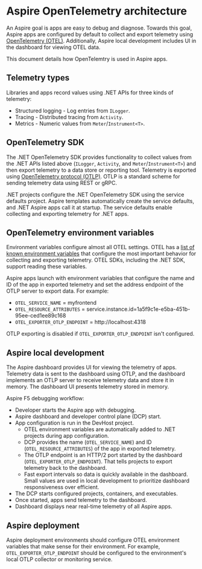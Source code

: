 # Aspire OpenTelemetry architecture

An Aspire goal is apps are easy to debug and diagnose. Towards this goal, Aspire apps are configured by default to collect and export telemetry using [OpenTelemetry (OTEL)](https://opentelemetry.io/). Additionally, Aspire local development includes UI in the dashboard for viewing OTEL data.

This document details how OpenTelemtry is used in Aspire apps.

## Telemetry types

Libraries and apps record values using .NET APIs for three kinds of telemetry:

* Structured logging - Log entries from `ILogger`.
* Tracing - Distributed tracing from `Activity`.
* Metrics - Numeric values from `Meter`/`Instrument<T>`.

## OpenTelemetry SDK

The .NET OpenTelemetry SDK provides functionality to collect values from the .NET APIs listed above (`ILogger`, `Activity`, and `Meter`/`Instrument<T>`) and then export telemetry to a data store or reporting tool. Telemetry is exported using [OpenTelemetry protocol (OTLP)](https://opentelemetry.io/docs/specs/otel/protocol/). OTLP is a standard scheme for sending telemetry data using REST or gRPC.

.NET projects configure the .NET OpenTelemetry SDK using the service defaults project. Aspire templates automatically create the service defaults, and .NET Aspire apps call it at startup. The service defaults enable collecting and exporting telemetry for .NET apps.

## OpenTelemetry environment variables

Environment variables configure almost all OTEL settings. OTEL has a [list of known environment variables](https://opentelemetry.io/docs/specs/otel/configuration/sdk-environment-variables/) that configure the most important behavior for collecting and exporting telemetry. OTEL SDKs, including the .NET SDK, support reading these variables.

Aspire apps launch with environment variables that configure the name and ID of the app in exported telemetry and set the address endpoint of the OTLP server to export data. For example:

* `OTEL_SERVICE_NAME` = myfrontend
* `OTEL_RESOURCE_ATTRIBUTES` = service.instance.id=1a5f9c1e-e5ba-451b-95ee-ced1ee89c168
* `OTEL_EXPORTER_OTLP_ENDPOINT` = http://localhost:4318

OTLP exporting is disabled if `OTEL_EXPORTER_OTLP_ENDPOINT` isn't configured.

## Aspire local development

The Aspire dashboard provides UI for viewing the telemetry of apps. Telemetry data is sent to the dashboard using OTLP, and the dashboard implements an OTLP server to receive telemetry data and store it in memory. The dashboard UI presents telemetry stored in memory.

Aspire F5 debugging workflow:

* Developer starts the Aspire app with debugging.
* Aspire dashboard and developer control plane (DCP) start.
* App configuration is run in the DevHost project.
  * OTEL environment variables are automatically added to .NET projects during app configuration.
  * DCP provides the name (`OTEL_SERVICE_NAME`) and ID (`OTEL_RESOURCE_ATTRIBUTES`) of the app in exported telemetry.
  * The OTLP endpoint is an HTTP/2 port started by the dashboard (`OTEL_EXPORTER_OTLP_ENDPOINT`). That tells projects to export telemetry back to the dashboard.
  * Fast export intervals so data is quickly available in the dashboard. Small values are used in local development to prioritize dashboard responsiveness over efficient.
* The DCP starts configured projects, containers, and executables.
* Once started, apps send telemetry to the dashboard.
* Dashboard displays near real-time telemetry of all Aspire apps.

## Aspire deployment

Aspire deployment environments should configure OTEL environment variables that make sense for their environment. For example, `OTEL_EXPORTER_OTLP_ENDPOINT` should be configured to the environment's local OTLP collector or monitoring service.
